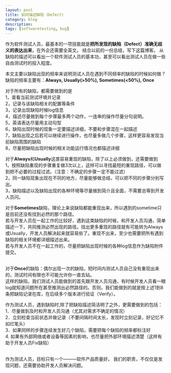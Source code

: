 ```yaml
---
layout: post
title: 如何描述缺陷（Defect)
category: blog
description: 
tags: [softwaretesting, bug]
---
```

作为软件测试人员，最基本的一项技能就是**把所发现的缺陷（Defect）准确无歧义的表达出来**，在外企还需要全英文。 结合以前的一份总结，写下这篇博客。
从缺陷的描述可以看出一个软件测试人员的基本功，甚至可以看出测试人员在做一些自由测试时的投入程度。

本文主要以缺陷出现的频率来说明测试人员在遇到不同频率的缺陷的时候如何做？
缺陷的频率主要有：**Always, Usually(>50%), Sometimes(<50%), Once**

对于所有的缺陷，都需要做到的是
<br/>1，查看当前测试环境并记录
<br/>2，记录与该缺陷相关的配置等条件
<br/>3，记录出现缺陷时候log信息
<br/>4，描述尽量做到每个步骤最多两个动作，一连串的操作尽量分句说明。
<br/>5，英语表达尽量用主动句型
<br/>6，缺陷出现时候的现象一定要描述详细，不要和步骤混在一起描述
<br/>7，缺陷出现之后若可以继续进行操作，也尽量多做几个步骤，这样更容易发现当前缺陷周围的缺陷
<br/>8，尽量把缺陷出现时候的相关功能运行情况也都描述详细

对于**Always**和**Usually**这类容易重现的缺陷，除了以上必须做到，还需要做到
<br/>1，按照缺陷重现的步骤重复做3次以上，这样可以寻找最短的重现路径，可以做到把不必要的过程过滤。（注意：不确定的步骤一定不能过滤）
<br/>2，同一缺陷现象出现在不同的地方，尽量能够做总结，可以把不同的步骤分别写出。
<br/>3，缺陷描述以及缺陷出现的各种环境等尽量做到简介且全面，不需要总等到开发人员问。

对于**Sometimes**缺陷，理论上来说缺陷都能重现出来，所以遇到的sometime只是目前还没有找到必然的那个路径。
<br/>若与开发人员在一起工作的比较好，遇到这类缺陷的时候，和开发人员沟通，简单描述一下，共同推测必然出现的路径。找出更多重现的路径就有可能转为Always或Usually，开发人员解决起来就容易些了。重现不出来，至少也需要把所有遇到缺陷的相关环境都详细描述出来。
<br/>若与开发人员不在一起工作的，尽量把缺陷出现时候的各种log信息作为缺陷附件提交。

<br/>对于**Once**的缺陷：偶尔出现一次的缺陷，短时间内测试人员自己没有重现出来的，测试时间有限也不可能允许你一直去钻。
<br/>这样的缺陷，我们测试人员能做到的首先跟开发人员沟通，有时候开发人员看一眼log就知道问题所在甚至推测出必然路径的。否则，我们能做到的就是按上述1到8条把缺陷记录在库，在后续多个版本进行验证（Verify）。

作为测试人员，遇到缺陷时,除了把缺陷描述简洁明了之外，更需要做到的包括：
<br/>1．尽量做到及时和开发人员沟通（尤其对需求不确定的情况）
<br/>2．立刻检查当前状态并做记录（不要间隔时间太长，发现时立刻记录，好记忆不如烂笔头）
<br/>3．如果同样的步骤连续发生好几个缺陷，需要把每个缺陷的频率都标注好
<br/>4. 如果有外部网络或者设备等因素的影响，也尽量把外部环境描述清楚（这样有助于开发人员Fix缺陷）

<br/>作为测试人员，目标只有一个———软件产品质量好。 我们的职责，不仅仅是发现问题，还需要协助开发人员解决问题。